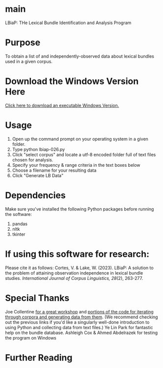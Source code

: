 # main
LBiaP: THe Lexical Bundle Identification and Analysis Program

# Purpose
To obtain a list of and independently-observed data about lexical bundles used in a given corpus.

# Download the Windows Version Here

[Click here to download an executable Windows Version.](https://drive.google.com/file/d/1osJtegrb7imcErRBJSOkLYc39t25zZW-/view?usp=share_link)

# Usage
1. Open up the command prompt on your operating system in a given folder.
2. Type python lbiap-026.py
3. Click "select corpus" and locate a utf-8 encoded folder full of text files chosen for analysis.
4. Specify your frequency & range criteria in the text boxes below
5. Choose a filename for your resulting data
6. Click "Generate LB Data"

# Dependencies
Make sure you've installed the following Python packages before running the software:
1. pandas 
2. nltk
3. tkinter


# If using this software for research:
Please cite it as follows:
Cortes, V. & Lake, W. (2023). LBiaP: A solution to the problem of attaining observation independence in lexical bundle studies. _International Journal of Corpus Linguistics, 28_(2), 263-277.

# Special Thanks

Joe Collentine [for a great workshop](https://www.youtube.com/watch?v=kSOaWoKzdbw) and [portions of the code for iterating through corpora and generating data from them](https://github.com/jcollentine/LAEL-python-workshop). (We recommend checking out the previous links if you'd like a singularly well-done introduction to using Python and collecting data from text files.)
Ye Lin Park for fantastic help on the bundle database.
Ashleigh Cox & Ahmed Abdelrazek for testing the program on Windows


# Further Reading
